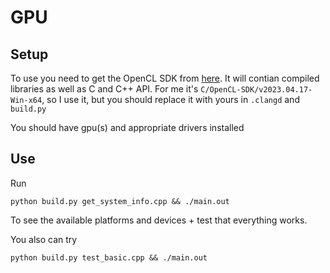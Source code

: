 # GPU

## Setup

To use you need to get the OpenCL SDK from [here](https://github.com/KhronosGroup/OpenCL-SDK/releases).
It will contian compiled libraries as well as C and C++ API.
For me it's `C/OpenCL-SDK/v2023.04.17-Win-x64`, so I use it, but you should replace it with yours in `.clangd` and `build.py`

You should have gpu(s) and appropriate drivers installed

## Use

Run

```shell
python build.py get_system_info.cpp && ./main.out
```

To see the available platforms and devices + test that everything works.

You also can try

```shell
python build.py test_basic.cpp && ./main.out
```
